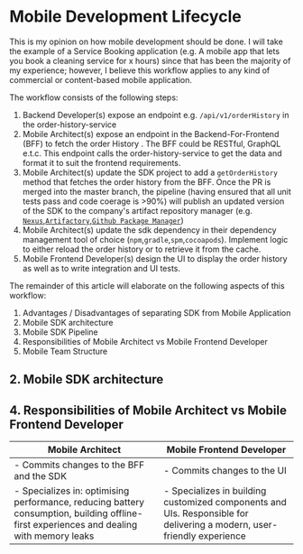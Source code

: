 # Mobile Development Lifecycle

This is my opinion on how mobile development should be done. I will take the example of a Service Booking application (e.g. A mobile app that lets you book a cleaning service for x hours) since that has been the majority of my experience; however, I believe this workflow applies to any kind of commercial or content-based mobile application.

The workflow consists of the following steps:

1. Backend Developer(s) expose an endpoint e.g. `/api/v1/orderHistory` in the order-history-service
2. Mobile Architect(s) expose an endpoint in the Backend-For-Frontend (BFF) to fetch the order History . The BFF could be RESTful, GraphQL e.t.c. This endpoint calls the order-history-service to get the data and format it to suit the frontend requirements.
3. Mobile Architect(s) update the SDK project to add a `getOrderHistory` method that fetches the order history from the BFF. Once the PR is merged into the master branch, the pipeline (having ensured that all unit tests pass and code coerage is >90%) will publish an updated version of the SDK to the company's artifact repository manager (e.g. [`Nexus`](https://www.vogella.com/tutorials/Nexus/article.html),[`Artifactory`](https://jfrog.com/artifactory/),[`Github Package Manager`](https://docs.github.com/en/packages/quickstart))
4. Mobile Architect(s) update the sdk dependency in their dependency management tool of choice (`npm`,`gradle`,`spm`,`cocoapods`). Implement logic to either reload the order history or to retrieve it from the cache.
5. Mobile Frontend Developer(s) design the UI to display the order history as well as to write integration and UI tests.

The remainder of this article will elaborate on the following aspects of this workflow:

1. Advantages / Disadvantages of separating SDK from Mobile Application
2. Mobile SDK architecture
3. Mobile SDK Pipeline
4. Responsibilities of Mobile Architect vs Mobile Frontend Developer
5. Mobile Team Structure 

## 2. Mobile SDK architecture



## 4. Responsibilities of Mobile Architect vs Mobile Frontend Developer

| Mobile Architect                                             | Mobile Frontend Developer                                    |
| ------------------------------------------------------------ | ------------------------------------------------------------ |
| - Commits changes to the BFF and the SDK                     | - Commits changes to the UI                                  |
| - Specializes in: optimising performance, reducing battery consumption, building offline-first experiences and dealing with memory leaks | - Specializes in building  customized components and UIs.  Responsible for delivering a modern, user-friendly experience |



